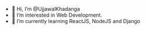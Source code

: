 - 👋 Hi, I’m @UjjawalKhadanga
- 👀 I’m interested in Web Development.
- 🌱 I’m currently learning ReactJS, NodeJS and Django

<!---
UjjawalKhadanga/UjjawalKhadanga is a ✨ special ✨ repository because its `README.md` (this file) appears on your GitHub profile.
You can click the Preview link to take a look at your changes.
--->
